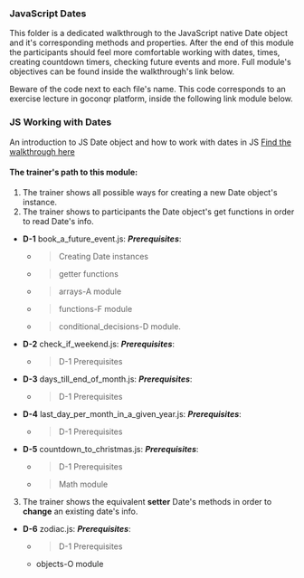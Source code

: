 ### JavaScript Dates

This folder is a dedicated walkthrough to the JavaScript native Date object and it's corresponding methods
and properties. After the end of this module the participants should feel more comfortable working with
dates, times, creating countdown timers, checking future events and more. Full module's objectives can be found inside the walkthrough's link below.

Beware of the code next to each file's name. This code corresponds to an exercise lecture in goconqr
platform, inside the following link module below.

### JS Working with Dates

An introduction to JS Date object and how to work with dates in JS [Find the walkthrough here](https://www.goconqr.com/en-US/c/62108/course_modules/92797)

#### The trainer's path to this module:

1. The trainer shows all possible ways for creating a new Date object's instance.
2. The trainer shows to participants the Date object's get functions in order to read Date's info.
* **D-1** book_a_future_event.js: **_Prerequisites_**:
  * >Creating Date instances
  * >getter functions
  * >arrays-A module
  * >functions-F module
  * >conditional_decisions-D module.
* **D-2** check_if_weekend.js: **_Prerequisites_**:
  * >D-1 Prerequisites
* **D-3** days_till_end_of_month.js: **_Prerequisites_**:
  * >D-1 Prerequisites
* **D-4** last_day_per_month_in_a_given_year.js: **_Prerequisites_**:
  * >D-1 Prerequisites
* **D-5** countdown_to_christmas.js: **_Prerequisites_**:
  * >D-1 Prerequisites
  * >Math module
3. The trainer shows the equivalent **setter** Date's methods in order to **change** an existing date's info.
* **D-6** zodiac.js: **_Prerequisites_**:
  * >D-1 Prerequisites
  * objects-O module
